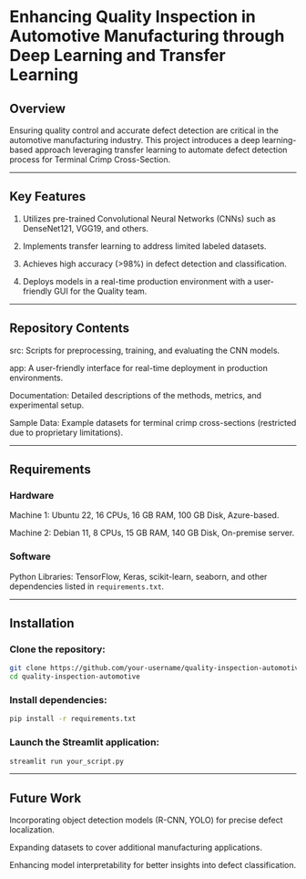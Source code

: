 # Enhancing Quality Inspection in Automotive Manufacturing through Deep Learning and Transfer Learning

## Overview

Ensuring quality control and accurate defect detection are critical in the automotive manufacturing industry. This project introduces a deep learning-based approach leveraging transfer learning to automate defect detection process for Terminal Crimp Cross-Section.

---

## Key Features

1. Utilizes pre-trained Convolutional Neural Networks (CNNs) such as DenseNet121, VGG19, and others.

2. Implements transfer learning to address limited labeled datasets.

3. Achieves high accuracy (>98%) in defect detection and classification.

4. Deploys models in a real-time production environment with a user-friendly GUI for the Quality team.

---

## Repository Contents

src: Scripts for preprocessing, training, and evaluating the CNN models.

app: A user-friendly interface for real-time deployment in production environments.

Documentation: Detailed descriptions of the methods, metrics, and experimental setup.

Sample Data: Example datasets for terminal crimp cross-sections (restricted due to proprietary limitations).

---

## Requirements

### Hardware

Machine 1: Ubuntu 22, 16 CPUs, 16 GB RAM, 100 GB Disk, Azure-based.

Machine 2: Debian 11, 8 CPUs, 15 GB RAM, 140 GB Disk, On-premise server.

### Software

Python Libraries: TensorFlow, Keras, scikit-learn, seaborn, and other dependencies listed in ```requirements.txt```.

---

## Installation

### Clone the repository:
```bash
git clone https://github.com/your-username/quality-inspection-automotive.git
cd quality-inspection-automotive
```

### Install dependencies:
```bash
pip install -r requirements.txt
```

### Launch the Streamlit application:
```bash
streamlit run your_script.py
```

---

## Future Work

Incorporating object detection models (R-CNN, YOLO) for precise defect localization.

Expanding datasets to cover additional manufacturing applications.

Enhancing model interpretability for better insights into defect classification.
